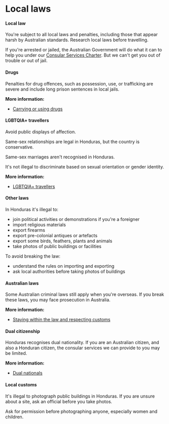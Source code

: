 # Local laws

#### Local law

You're subject to all local laws and penalties, including those that appear harsh by Australian standards. Research local laws before travelling.

If you're arrested or jailed, the Australian Government will do what it can to help you under our [Consular Services Charter](/consular-services/consular-services-charter "Consular Services Charter"). But we can't get you out of trouble or out of jail.

#### Drugs

Penalties for drug offences, such as possession, use, or trafficking are severe and include long prison sentences in local jails.

**More information:**

* [Carrying or using drugs](/before-you-go/laws/drugs "Carrying or using drugs")

#### LGBTQIA+ travellers

Avoid public displays of affection.

Same-sex relationships are legal in Honduras, but the country is conservative.

Same-sex marriages aren't recognised in Honduras.

It's not illegal to discriminate based on sexual orientation or gender identity.

**More information:**

* [LGBTQIA+ travellers](https://aus01.safelinks.protection.outlook.com/?url=https%3A%2F%2Fwww.smartraveller.gov.au%2Fbefore-you-go%2Fwho-you-are%2FLGBTI&data=05%7C02%7Ctravel.advice%40dfat.gov.au%7C1409c55052b14c4dfd7008dca66cf582%7C9b7f23b30e8347a58a40ffa8a6fea536%7C0%7C0%7C638568234116879432%7CUnknown%7CTWFpbGZsb3d8eyJWIjoiMC4wLjAwMDAiLCJQIjoiV2luMzIiLCJBTiI6Ik1haWwiLCJXVCI6Mn0%3D%7C0%7C%7C%7C&sdata=DCR%2B5EZkU4i9hvwGXbOm%2BoeaPJksvy7WrNJgsjaizfk%3D&reserved=0)

#### Other laws

In Honduras it's illegal to:

* join political activities or demonstrations if you're a foreigner
* import religious materials
* export firearms
* export pre-colonial antiques or artefacts
* export some birds, feathers, plants and animals
* take photos of public buildings or facilities

To avoid breaking the law:

* understand the rules on importing and exporting
* ask local authorities before taking photos of buildings

#### Australian laws

Some Australian criminal laws still apply when you're overseas. If you break these laws, you may face prosecution in Australia.

**More information:**

* [Staying within the law and respecting customs](/before-you-go/laws "Staying within the law")

#### Dual citizenship

Honduras recognises dual nationality. If you are an Australian citizen, and also a Honduran citizen, the consular services we can provide to you may be limited. 

**More information:**

* [Dual nationals](/before-you-go/who-you-are/dual-nationals "Advice for dual nationals")

#### Local customs

It's illegal to photograph public buildings in Honduras. If you are unsure about a site, ask an official before you take photos.

Ask for permission before photographing anyone, especially women and children.